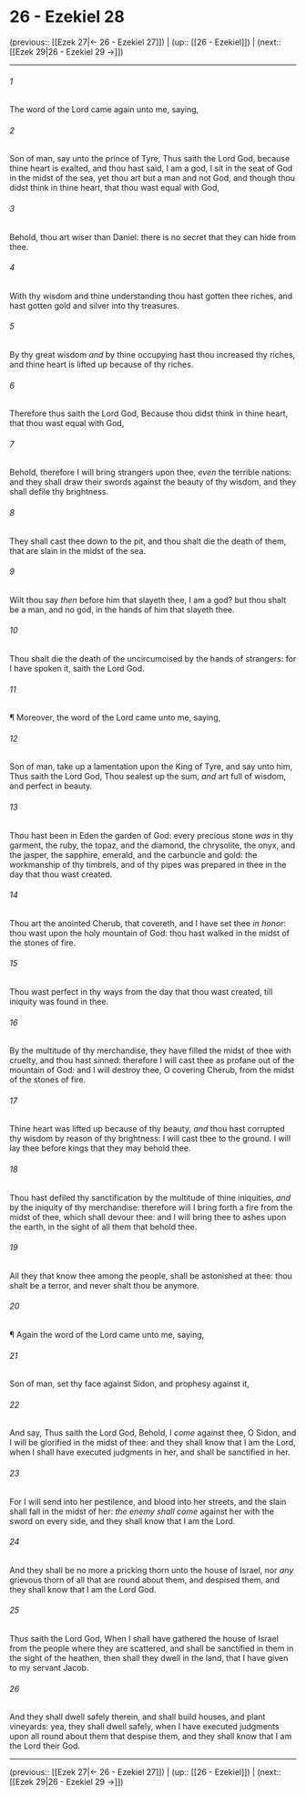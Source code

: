 # 26 - Ezekiel 28

(previous:: [[Ezek 27|← 26 - Ezekiel 27]]) | (up:: [[26 - Ezekiel]]) | (next:: [[Ezek 29|26 - Ezekiel 29 →]])

***


###### 1 
The word of the Lord came again unto me, saying, 

###### 2 
Son of man, say unto the prince of Tyre, Thus saith the Lord God, because thine heart is exalted, and thou hast said, I am a god, I sit in the seat of God in the midst of the sea, yet thou art but a man and not God, and though thou didst think in thine heart, that thou wast equal with God, 

###### 3 
Behold, thou art wiser than Daniel: there is no secret that they can hide from thee. 

###### 4 
With thy wisdom and thine understanding thou hast gotten thee riches, and hast gotten gold and silver into thy treasures. 

###### 5 
By thy great wisdom _and_ by thine occupying hast thou increased thy riches, and thine heart is lifted up because of thy riches. 

###### 6 
Therefore thus saith the Lord God, Because thou didst think in thine heart, that thou wast equal with God, 

###### 7 
Behold, therefore I will bring strangers upon thee, _even_ the terrible nations: and they shall draw their swords against the beauty of thy wisdom, and they shall defile thy brightness. 

###### 8 
They shall cast thee down to the pit, and thou shalt die the death of them, that are slain in the midst of the sea. 

###### 9 
Wilt thou say _then_ before him that slayeth thee, I am a god? but thou shalt be a man, and no god, in the hands of him that slayeth thee. 

###### 10 
Thou shalt die the death of the uncircumcised by the hands of strangers: for I have spoken it, saith the Lord God. 

###### 11 
¶ Moreover, the word of the Lord came unto me, saying, 

###### 12 
Son of man, take up a lamentation upon the King of Tyre, and say unto him, Thus saith the Lord God, Thou sealest up the sum, _and_ art full of wisdom, and perfect in beauty. 

###### 13 
Thou hast been in Eden the garden of God: every precious stone _was_ in thy garment, the ruby, the topaz, and the diamond, the chrysolite, the onyx, and the jasper, the sapphire, emerald, and the carbuncle and gold: the workmanship of thy timbrels, and of thy pipes was prepared in thee in the day that thou wast created. 

###### 14 
Thou art the anointed Cherub, that covereth, and I have set thee _in honor_: thou wast upon the holy mountain of God: thou hast walked in the midst of the stones of fire. 

###### 15 
Thou wast perfect in thy ways from the day that thou wast created, till iniquity was found in thee. 

###### 16 
By the multitude of thy merchandise, they have filled the midst of thee with cruelty, and thou hast sinned: therefore I will cast thee as profane out of the mountain of God: and I will destroy thee, O covering Cherub, from the midst of the stones of fire. 

###### 17 
Thine heart was lifted up because of thy beauty, _and_ thou hast corrupted thy wisdom by reason of thy brightness: I will cast thee to the ground. I will lay thee before kings that they may behold thee. 

###### 18 
Thou hast defiled thy sanctification by the multitude of thine iniquities, _and_ by the iniquity of thy merchandise: therefore will I bring forth a fire from the midst of thee, which shall devour thee: and I will bring thee to ashes upon the earth, in the sight of all them that behold thee. 

###### 19 
All they that know thee among the people, shall be astonished at thee: thou shalt be a terror, and never shalt thou be anymore. 

###### 20 
¶ Again the word of the Lord came unto me, saying, 

###### 21 
Son of man, set thy face against Sidon, and prophesy against it, 

###### 22 
And say, Thus saith the Lord God, Behold, I _come_ against thee, O Sidon, and I will be glorified in the midst of thee: and they shall know that I am the Lord, when I shall have executed judgments in her, and shall be sanctified in her. 

###### 23 
For I will send into her pestilence, and blood into her streets, and the slain shall fall in the midst of her: _the enemy shall come_ against her with the sword on every side, and they shall know that I am the Lord. 

###### 24 
And they shall be no more a pricking thorn unto the house of Israel, nor _any_ grievous thorn of all that are round about them, and despised them, and they shall know that I am the Lord God. 

###### 25 
Thus saith the Lord God, When I shall have gathered the house of Israel from the people where they are scattered, and shall be sanctified in them in the sight of the heathen, then shall they dwell in the land, that I have given to my servant Jacob. 

###### 26 
And they shall dwell safely therein, and shall build houses, and plant vineyards: yea, they shall dwell safely, when I have executed judgments upon all round about them that despise them, and they shall know that I am the Lord their God.

***

(previous:: [[Ezek 27|← 26 - Ezekiel 27]]) | (up:: [[26 - Ezekiel]]) | (next:: [[Ezek 29|26 - Ezekiel 29 →]])
